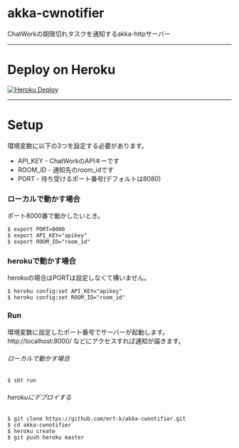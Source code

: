 # akka-cwnotifier

ChatWorkの期限切れタスクを通知するakka-httpサーバー

---

# Deploy on Heroku

[![Heroku Deploy](https://www.herokucdn.com/deploy/button.png)](https://heroku.com/deploy?template=https://github.com/mrt-k/akka-cwnotifier/tree/master)

---

# Setup

環境変数に以下の3つを設定する必要があります。

* API_KEY - ChatWorkのAPIキーです
* ROOM_ID - 通知先のroom_idです
* PORT - 待ち受けるポート番号(デフォルトは8080)

### ローカルで動かす場合

ポート8000番で動かしたいとき。

```
$ export PORT=8000
$ export API_KEY="apikey"
$ export ROOM_ID="room_id"
```

### herokuで動かす場合

herokuの場合はPORTは設定しなくて構いません。

```
$ heroku config:set API_KEY="apikey"
$ heroku config:set ROOM_ID="room_id"
```


### Run

環境変数に設定したポート番号でサーバーが起動します。  
http://localhost:8000/ などにアクセスすれば通知が届きます。

###### ローカルで動かす場合

```
$ sbt run
```

###### herokuにデプロイする

```
$ git clone https://github.com/mrt-k/akka-cwnotifier.git
$ cd akka-cwnotifier
$ heroku create
$ git push heroku master
```

